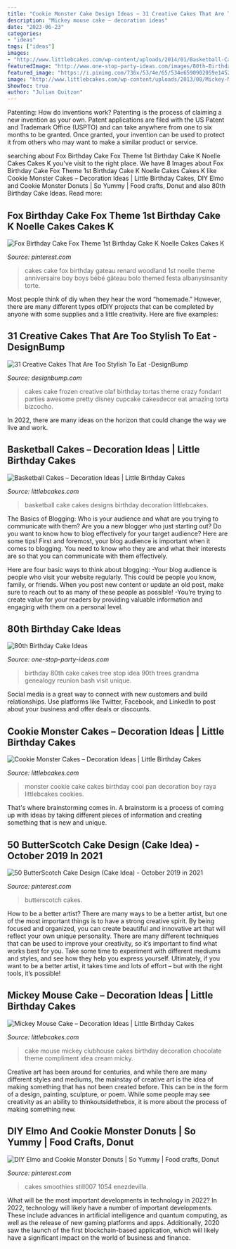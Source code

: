 ```yaml
---
title: "Cookie Monster Cake Design Ideas ~ 31 Creative Cakes That Are Too Stylish To Eat -designbump"
description: "Mickey mouse cake – decoration ideas"
date: "2023-06-23"
categories:
- "ideas"
tags: ["ideas"]
images:
- "http://www.littlebcakes.com/wp-content/uploads/2014/01/Basketball-Cake-Designs-1024x1024.jpg"
featuredImage: "http://www.one-stop-party-ideas.com/images/80th-Birthday-Cake-Ideas-Family-Tree.jpg"
featured_image: "https://i.pinimg.com/736x/53/4e/65/534e6590902059e14529583012c3dd1a.jpg"
image: "http://www.littlebcakes.com/wp-content/uploads/2013/08/Mickey-Mouse-Cake-Images.jpg"
ShowToc: true
author: "Julian Quitzon"
---
```



Patenting: How do inventions work?
Patenting is the process of claiming a new invention as your own. Patent applications are filed with the US Patent and Trademark Office (USPTO) and can take anywhere from one to six months to be granted. Once granted, your invention can be used to protect it from others who may want to make a similar product or service.

	

		
searching about Fox Birthday Cake Fox Theme 1st Birthday Cake K Noelle Cakes Cakes K you've visit to the right place. We have 8 Images about Fox Birthday Cake Fox Theme 1st Birthday Cake K Noelle Cakes Cakes K like Cookie Monster Cakes – Decoration Ideas | Little Birthday Cakes, DIY Elmo and Cookie Monster Donuts | So Yummy | Food crafts, Donut and also 80th Birthday Cake Ideas. Read more:
		
    
## Fox Birthday Cake Fox Theme 1st Birthday Cake K Noelle Cakes Cakes K

<img loading=lazy src="https://i.pinimg.com/736x/de/89/26/de89262623063dc80c4bcfe62d94b8e4.jpg" onerror="this.onerror=null;this.src='https://tse2.mm.bing.net/th?id=OIP.JLI_dxnDyFdWJKkuAnepyQHaLH&amp;pid=15.1';" alt="Fox Birthday Cake Fox Theme 1st Birthday Cake K Noelle Cakes Cakes K">

_Source: pinterest.com_

>cakes cake fox birthday gateau renard woodland 1st noelle theme anniversaire boy boys bébé gâteau bolo themed festa albanysinsanity torte. 

	

Most people think of diy when they hear the word “homemade.” However, there are many different types ofDIY projects that can be completed by anyone with some supplies and a little creativity. Here are five examples:

    
## 31 Creative Cakes That Are Too Stylish To Eat -DesignBump

<img loading=lazy src="https://designbump.com/wp-content/uploads/2014/10/creative-cakes-010.jpg" onerror="this.onerror=null;this.src='https://tse2.mm.bing.net/th?id=OIP.G1YSqJjDkx6NMHQD1N0liAAAAA&amp;pid=15.1';" alt="31 Creative Cakes That Are Too Stylish To Eat -DesignBump">

_Source: designbump.com_

>cakes cake frozen creative olaf birthday tortas theme crazy fondant parties awesome pretty disney cupcake cakesdecor eat amazing torta bizcocho. 

	

In 2022, there are many ideas on the horizon that could change the way we live and work.

    
## Basketball Cakes – Decoration Ideas | Little Birthday Cakes

<img loading=lazy src="http://www.littlebcakes.com/wp-content/uploads/2014/01/Basketball-Cake-Designs-1024x1024.jpg" onerror="this.onerror=null;this.src='https://tse4.mm.bing.net/th?id=OIP.LBuCoD1SGcn4uNYsN9sPtQHaHa&amp;pid=15.1';" alt="Basketball Cakes – Decoration Ideas | Little Birthday Cakes">

_Source: littlebcakes.com_

>basketball cake cakes designs birthday decoration littlebcakes. 

	

The Basics of Blogging: Who is your audience and what are you trying to communicate with them?
Are you a new blogger who just starting out? Do you want to know how to blog effectively for your target audience? Here are some tips! 
First and foremost, your blog audience is important when it comes to blogging. You need to know who they are and what their interests are so that you can communicate with them effectively. 

Here are four basic ways to think about blogging:
-Your blog audience is people who visit your website regularly. This could be people you know, family, or friends. When you post new content or update an old post, make sure to reach out to as many of these people as possible! 
-You’re trying to create value for your readers by providing valuable information and engaging with them on a personal level.

    
## 80th Birthday Cake Ideas

<img loading=lazy src="http://www.one-stop-party-ideas.com/images/80th-Birthday-Cake-Ideas-Family-Tree.jpg" onerror="this.onerror=null;this.src='https://tse1.mm.bing.net/th?id=OIP.jVHTHLy6UroHIxj0eOWNoAAAAA&amp;pid=15.1';" alt="80th Birthday Cake Ideas">

_Source: one-stop-party-ideas.com_

>birthday 80th cake cakes tree stop idea 90th trees grandma genealogy reunion bash visit unique. 

	

Social media is a great way to connect with new customers and build relationships. Use platforms like Twitter, Facebook, and LinkedIn to post about your business and offer deals or discounts.

    
## Cookie Monster Cakes – Decoration Ideas | Little Birthday Cakes

<img loading=lazy src="http://www.littlebcakes.com/wp-content/uploads/2014/01/Cookie-Monster-Cake-Pan.jpg" onerror="this.onerror=null;this.src='https://tse3.mm.bing.net/th?id=OIP.cXyYrqes8U4OC25ARNIA5wHaG6&amp;pid=15.1';" alt="Cookie Monster Cakes – Decoration Ideas | Little Birthday Cakes">

_Source: littlebcakes.com_

>monster cookie cake cakes birthday cool pan decoration boy raya littlebcakes cookies. 

	

That's where brainstorming comes in. A brainstorm is a process of coming up with ideas by taking different pieces of information and creating something that is new and unique.

    
## 50 ButterScotch Cake Design (Cake Idea) - October 2019 In 2021

<img loading=lazy src="https://i.pinimg.com/736x/73/b4/78/73b478f6310316a98dd59eee60fa3bc0.jpg" onerror="this.onerror=null;this.src='https://tse3.mm.bing.net/th?id=OIP.ke7mccbPC9Arjh1d5RiIagHaHP&amp;pid=15.1';" alt="50 ButterScotch Cake Design (Cake Idea) - October 2019 in 2021">

_Source: pinterest.com_

>butterscotch cakes. 

	

How to be a better artist?
There are many ways to be a better artist, but one of the most important things is to have a strong creative spirit. By being focused and organized, you can create beautiful and innovative art that will reflect your own unique personality. There are many different techniques that can be used to improve your creativity, so it’s important to find what works best for you. Take some time to experiment with different mediums and styles, and see how they help you express yourself. Ultimately, if you want to be a better artist, it takes time and lots of effort – but with the right tools, it’s possible!

    
## Mickey Mouse Cake – Decoration Ideas | Little Birthday Cakes

<img loading=lazy src="http://www.littlebcakes.com/wp-content/uploads/2013/08/Mickey-Mouse-Cake-Images.jpg" onerror="this.onerror=null;this.src='https://tse4.mm.bing.net/th?id=OIP.IeTo6iAJKbwmv1WpTI0TewHaE7&amp;pid=15.1';" alt="Mickey Mouse Cake – Decoration Ideas | Little Birthday Cakes">

_Source: littlebcakes.com_

>cake mouse mickey clubhouse cakes birthday decoration chocolate theme compliment idea cream micky. 

	

Creative art has been around for centuries, and while there are many different styles and mediums, the mainstay of creative art is the idea of making something that has not been created before. This can be in the form of a design, painting, sculpture, or poem. While some people may see creativity as an ability to thinkoutsidethebox, it is more about the process of making something new.

    
## DIY Elmo And Cookie Monster Donuts | So Yummy | Food Crafts, Donut

<img loading=lazy src="https://i.pinimg.com/736x/53/4e/65/534e6590902059e14529583012c3dd1a.jpg" onerror="this.onerror=null;this.src='https://tse3.mm.bing.net/th?id=OIP.U0hMwARDx0zguXWJy6epKAHaHa&amp;pid=15.1';" alt="DIY Elmo and Cookie Monster Donuts | So Yummy | Food crafts, Donut">

_Source: pinterest.com_

>cakes smoothies still007 1054 enezdevilla. 

	

What will be the most important developments in technology in 2022?
In 2022, technology will likely have a number of important developments. These include advances in artificial intelligence and quantum computing, as well as the release of new gaming platforms and apps. Additionally, 2020 saw the launch of the first blockchain-based application, which will likely have a significant impact on the world of business and finance.

